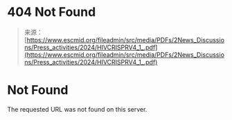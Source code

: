 <!--yml
category: 未分类
date: 2024-05-29 12:32:22
-->

# 404 Not Found

> 来源：[https://www.escmid.org/fileadmin/src/media/PDFs/2News_Discussions/Press_activities/2024/HIVCRISPRV4_1_.pdf](https://www.escmid.org/fileadmin/src/media/PDFs/2News_Discussions/Press_activities/2024/HIVCRISPRV4_1_.pdf)

# Not Found

The requested URL was not found on this server.